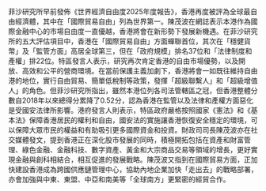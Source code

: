 菲沙研究所早前發佈《世界經濟自由度2025年度報告》，香港再度被評為全球最自由經濟體，其中在「國際貿易自由」列為世界第一。陳茂波在網誌表示本港作為國際金融中心的市場自由度一直優越，香港將會在新形勢下發展新機遇。在菲沙研究所的五大評估項目中，香港在「國際貿易自由」方面蟬聯首位，其次在「穩健貨幣」及「監管方面」高居全球第三，但在「政府規模」排名37位和「法律制度和產權」排22位。特區發言人表示，研究再次肯定香港的自由市場優勢，以及開放、高效和公平的營商環境。在當前保護主義加劇下，香港將會一如既往維持自由港的地位，實行自由貿易、簡單低稅制等政策，發揮「超級聯繫人」和「超級增值人」的角色。但菲沙研究所指出，雖然本港位列各司法管轄區之冠，但香港整體分數自2018年以來總得分累降了0.52分，認為香港在監管以及法律和產權方面惡化是受國安法律所影響。港府發言人則表示，特區政府嚴格按照國家《憲法》和《基本法》保障香港居民的權利和自由，國安法的實施讓香港恢復安全穩定的環境，可以保障大眾市民的權益和有助吸引更多國際資金和投資。財政司司長陳茂波亦在社交媒體發文，提到香港正在深化股市發展的同時，積極開拓包括在資產和財富管理、綠色金融、金融科技、數字資產、黃金和大宗商品交易等領域的增長，更好實現金融與創科相結合，相互促進的發展戰略。陳茂波又指到在國際貿易方面，正加快建設香港成為跨國供應鏈管理中心，協助內地企業加快「走出去」的戰略部署，亦會加強與中東、東盟、中亞和南美等「全球南方」更緊密的經貿合作。